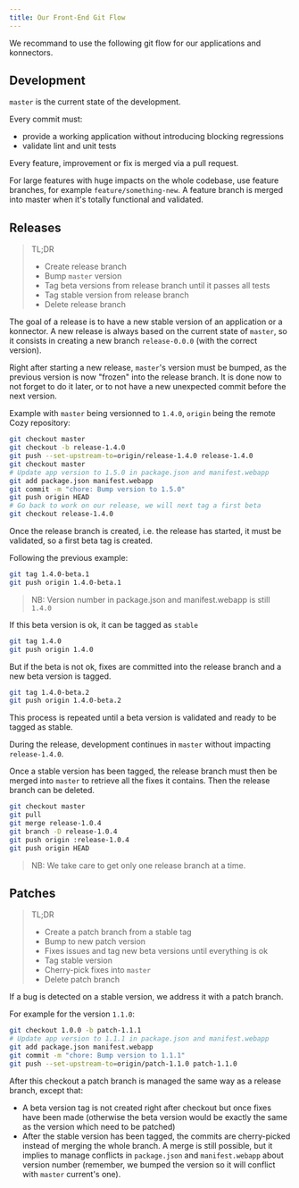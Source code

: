 ```yaml
---
title: Our Front-End Git Flow
---
```


We recommand to use the following git flow for our applications and konnectors.

## Development

`master` is the current state of the development.

Every commit must:

- provide a working application without introducing blocking regressions
- validate lint and unit tests

Every feature, improvement or fix is merged via a pull request.

For large features with huge impacts on the whole codebase, use feature branches, for example `feature/something-new`. A feature branch is merged into master when it's totally functional and validated.

## Releases

> TL;DR
>
> - Create release branch
> - Bump `master` version
> - Tag beta versions from release branch until it passes all tests
> - Tag stable version from release branch
> - Delete release branch

The goal of a release is to have a new stable version of an application or a konnector.  A new release is always based on the current state of `master`, so it consists in creating a new branch `release-0.0.0` (with the correct version).

Right after starting a new release, `master`'s version must be bumped, as the previous version is now "frozen" into the release branch. It is done now to not forget to do it later, or to not have a new unexpected commit before the next version.

Example with `master` being versionned to `1.4.0`, `origin` being the remote Cozy repository:

```sh
git checkout master
git checkout -b release-1.4.0
git push --set-upstream-to=origin/release-1.4.0 release-1.4.0
git checkout master
# Update app version to 1.5.0 in package.json and manifest.webapp
git add package.json manifest.webapp
git commit -m "chore: Bump version to 1.5.0"
git push origin HEAD
# Go back to work on our release, we will next tag a first beta
git checkout release-1.4.0
```

Once the release branch is created, i.e. the release has started, it must be validated, so a first beta tag is created.

Following the previous example:

```sh
git tag 1.4.0-beta.1
git push origin 1.4.0-beta.1
```

> NB: Version number in package.json and manifest.webapp is still `1.4.0`

If this beta version is ok, it can be tagged as `stable`

```sh
git tag 1.4.0
git push origin 1.4.0
```

But if the beta is not ok, fixes are committed into the release branch and a new beta version is tagged.

```sh
git tag 1.4.0-beta.2
git push origin 1.4.0-beta.2
```

This process is repeated until a beta version is validated and ready to be tagged as stable.

During the release, development continues in `master` without impacting `release-1.4.0`.

Once a stable version has been tagged, the release branch must then be merged into `master` to retrieve all the fixes it contains. Then the release branch can be deleted.

```sh
git checkout master
git pull
git merge release-1.0.4
git branch -D release-1.0.4
git push origin :release-1.0.4
git push origin HEAD
```

> NB: We take care to get only one release branch at a time.

## Patches

> TL;DR
>
> - Create a patch branch from a stable tag
> - Bump to new patch version
> - Fixes issues and tag new beta versions until everything is ok
> - Tag stable version
> - Cherry-pick fixes into `master`
> - Delete patch branch

If a bug is detected on a stable version, we address it with a patch branch.

For example for the version `1.1.0`:

```sh
git checkout 1.0.0 -b patch-1.1.1
# Update app version to 1.1.1 in package.json and manifest.webapp
git add package.json manifest.webapp
git commit -m "chore: Bump version to 1.1.1"
git push --set-upstream-to=origin/patch-1.1.0 patch-1.1.0
```

After this checkout a patch branch is managed the same way as a release branch, except that:

- A beta version tag is not created right after checkout but once fixes have been made (otherwise the beta version would be exactly the same as the version which need to be patched)
- After the stable version has been tagged, the commits are cherry-picked instead of merging the whole branch. A merge is still possible, but it implies to manage conflicts in `package.json` and `manifest.webapp` about version number (remember, we bumped the version so it will conflict with `master` current's one).

